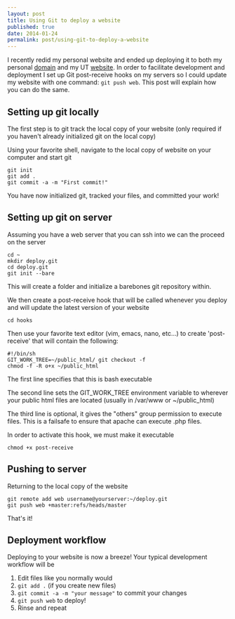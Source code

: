 ```yaml
---
layout: post
title: Using Git to deploy a website
published: true
date: 2014-01-24
permalink: post/using-git-to-deploy-a-website
---
```

I recently redid my personal website and ended up deploying it to both my personal [domain](http://plankenau.com) and my UT [website](http://cs.utexas.edu/~pato). In order to facilitate development and deployment I set up Git post-receive hooks on my servers so I could update my website with one command: `git push web`. This post will explain how you can do the same.

Setting up git locally
--------

The first step is to git track the local copy of your website (only required if you haven't already initialized git on the local copy)

Using your favorite shell, navigate to the local copy of website on your computer and start git

    git init
    git add .
    git commit -a -m "First commit!"

You have now initialized git, tracked your files, and committed your work!

Setting up git on server
----

Assuming you have a web server that you can ssh into we can the proceed on the server

    cd ~
    mkdir deploy.git
    cd deploy.git
    git init --bare
 
This will create a folder and initialize a barebones git repository within.

We then create a post-receive hook that will be called whenever you deploy and will update the latest version of your website

`cd hooks`

Then use your favorite text editor (vim, emacs, nano, etc...) to create 'post-receive' that will contain the following:

    #!/bin/sh
    GIT_WORK_TREE=~/public_html/ git checkout -f
    chmod -f -R o+x ~/public_html

The first line specifies that this is bash executable

The second line sets the GIT_WORK_TREE environment variable to wherever your public html files are located (usually in /var/www or ~/public_html)

The third line is optional, it gives the "others" group permission to execute files. This is a failsafe to ensure that apache can execute .php files.

In order to activate this hook, we must make it executable

    chmod +x post-receive

Pushing to server
----

Returning to the local copy of the website

    git remote add web username@yourserver:~/deploy.git
    git push web +master:refs/heads/master

That's it!

Deployment workflow
----

Deploying to your website is now a breeze! Your typical development workflow will be

1. Edit files like you normally would
2. `git add .` (if you create new files)
3. `git commit -a -m "your message"` to commit your changes
4. `git push web` to deploy!
5. Rinse and repeat

